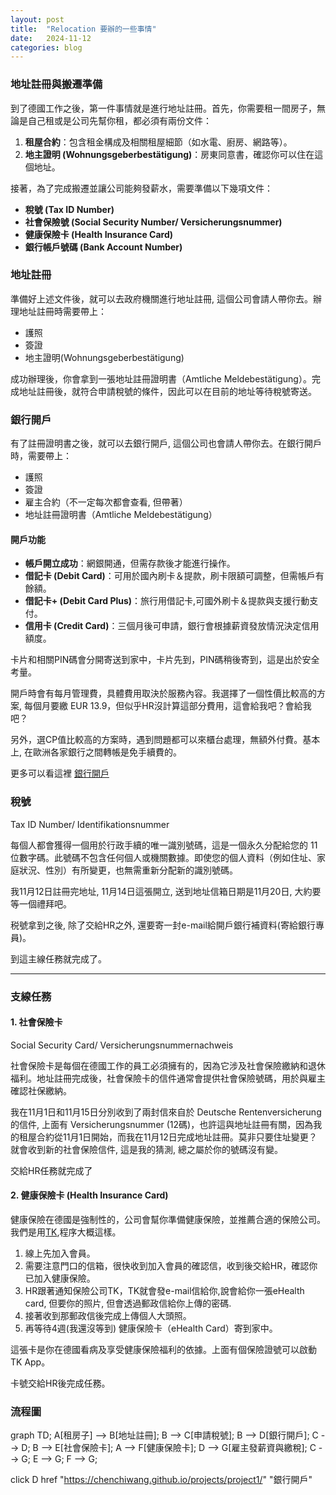 ```yaml
---
layout: post
title:  "Relocation 要辦的一些事情"
date:   2024-11-12
categories: blog
---
```


<!-- 流量追蹤 -->
<script src="{{ '/assets/js/momo-script.js' | relative_url }}"></script>

### 地址註冊與搬遷準備

到了德國工作之後，第一件事情就是進行地址註冊。首先，你需要租一間房子，無論是自己租或是公司先幫你租，都必須有兩份文件：

1. **租屋合約**：包含租金構成及相關租屋細節（如水電、廚房、網路等）。
2. **地主證明 (Wohnungsgeberbestätigung)**：房東同意書，確認你可以住在這個地址。

接著，為了完成搬遷並讓公司能夠發薪水，需要準備以下幾項文件：

- **稅號 (Tax ID Number)**
- **社會保險號 (Social Security Number/ Versicherungsnummer)**
- **健康保險卡 (Health Insurance Card)**
- **銀行帳戶號碼 (Bank Account Number)**

### 地址註冊

準備好上述文件後，就可以去政府機關進行地址註冊, 這個公司會請人帶你去。辦理地址註冊時需要帶上：

- 護照
- 簽證
- 地主證明(Wohnungsgeberbestätigung)

成功辦理後，你會拿到一張地址註冊證明書（Amtliche Meldebestätigung）。完成地址註冊後，就符合申請稅號的條件，因此可以在目前的地址等待稅號寄送。

### 銀行開戶

有了註冊證明書之後，就可以去銀行開戶, 這個公司也會請人帶你去。在銀行開戶時，需要帶上：

- 護照
- 簽證
- 雇主合約（不一定每次都會查看, 但帶著）
- 地址註冊證明書（Amtliche Meldebestätigung）

#### 開戶功能

- **帳戶開立成功**：網銀開通，但需存款後才能進行操作。
- **借記卡 (Debit Card)**：可用於國內刷卡＆提款，刷卡限額可調整，但需帳戶有餘額。
- **借記卡+ (Debit Card Plus)**：旅行用借記卡,可國外刷卡＆提款與支援行動支付。
- **信用卡 (Credit Card)**：三個月後可申請，銀行會根據薪資發放情況決定信用額度。

卡片和相關PIN碼會分開寄送到家中，卡片先到，PIN碼稍後寄到，這是出於安全考量。

開戶時會有每月管理費，具體費用取決於服務內容。我選擇了一個性價比較高的方案, 每個月要繳 EUR 13.9，但似乎HR沒計算這部分費用，這會給我吧？會給我吧？

另外，選CP值比較高的方案時，遇到問題都可以來櫃台處理，無額外付費。基本上, 在歐洲各家銀行之間轉帳是免手續費的。

更多可以看這裡 [銀行開戶](https://chenchiwang.github.io/projects/project1/)

### 稅號 
Tax ID Number/ Identifikationsnummer

每個人都會獲得一個用於行政手續的唯一識別號碼，這是一個永久分配給您的 11 位數字碼。此號碼不包含任何個人或機關數據。即使您的個人資料（例如住址、家庭狀況、性別）有所變更，也無需重新分配新的識別號碼。

我11月12日註冊完地址, 11月14日這張開立, 送到地址信箱日期是11月20日, 大約要等一個禮拜吧。

税號拿到之後, 除了交給HR之外, 還要寄一封e-mail給開戶銀行補資料(寄給銀行專員)。

到這主線任務就完成了。

---

### 支線任務

#### 1. 社會保險卡
Social Security Card/ Versicherungsnummernachweis

社會保險卡是每個在德國工作的員工必須擁有的，因為它涉及社會保險繳納和退休福利。地址註冊完成後，社會保險卡的信件通常會提供社會保險號碼，用於與雇主確認社保繳納。

我在11月1日和11月15日分別收到了兩封信來自於 Deutsche Rentenversicherung 的信件, 上面有 Versicherungsnummer (12碼)，也許這與地址註冊有關，因為我的租屋合約從11月1日開始，而我在11月12日完成地址註冊。莫非只要住址變更？ 就會收到新的社會保險信件, 這是我的猜測, 總之屬於你的號碼沒有變。

交給HR任務就完成了

#### 2. 健康保險卡 (Health Insurance Card)

健康保險在德國是強制性的，公司會幫你準備健康保險，並推薦合適的保險公司。我們是用[TK](https://www.tk.de/techniker),程序大概這樣。
1. 線上先加入會員。
2. 需要注意門口的信箱，很快收到加入會員的確認信，收到後交給HR，確認你已加入健康保險。
3. HR跟著通知保險公司TK，TK就會發e-mail信給你,說會給你一張eHealth card, 但要你的照片, 但會透過郵政信給你上傳的密碼. 
4. 接著收到那郵政信後完成上傳個人大頭照。
5. 再等待4週(我還沒等到) 健康保險卡（eHealth Card）寄到家中。

這張卡是你在德國看病及享受健康保險福利的依據。上面有個保險證號可以啟動TK App。

卡號交給HR後完成任務。

### 流程圖

<div class="mermaid">
graph TD;
    A[租房子] --> B[地址註冊];
    B --> C[申請稅號];
    B --> D[銀行開戶];
    C --> D;
    B --> E[社會保險卡];
    A --> F[健康保險卡];
    D --> G[雇主發薪資與繳稅];
    C --> G;
    E --> G;
    F --> G;

click D href "https://chenchiwang.github.io/projects/project1/" "銀行開戶"

</div>





